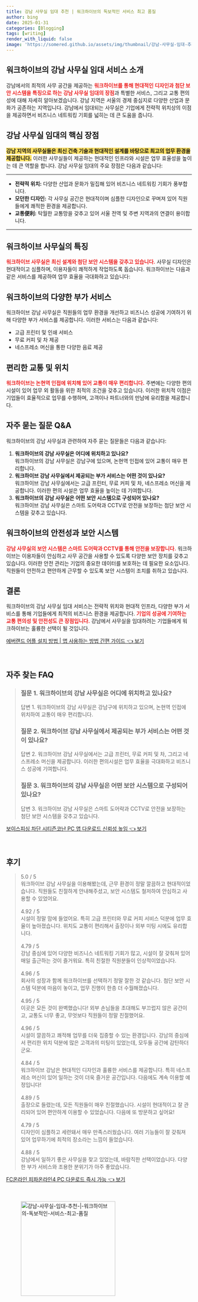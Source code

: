 ```yaml
---
title: 강남 사무실 임대 추천 | 워크하이브의 독보적인 서비스 최고 품질
author: bing
date: 2025-01-31
categories: [Blogging]
tags: [writing]
render_with_liquid: false
image: 'https://somered.github.io/assets/img/thumbnail/강남-사무실-임대-추천-|-워크하이브의-독보적인-서비스-최고-품질.webp'
---
```



<h2 id='강남사무실임대소개'>워크하이브의 강남 사무실 임대 서비스 소개</h2>

<p>강남에서의 최적의 사무 공간을 제공하는 <b><span style="color: #ee2323;">워크하이브를 통해 현대적인 디자인과 첨단 보안 시스템을 특징으로 하는 강남 사무실 임대의 장점</span></b>과 특별한 서비스, 그리고 교통 편의성에 대해 자세히 알아보겠습니다. 강남 지역은 서울의 경제 중심지로 다양한 산업과 문화가 공존하는 지역입니다. 강남에서 임대되는 사무실은 기업에게 전략적 위치상의 이점을 제공하면서 비즈니스 네트워킹 기회를 넓히는 데 큰 도움을 줍니다.</p>

<h2 id='사무실임대장점'>강남 사무실 임대의 핵심 장점</h2>

<p><b><span style="background-color: #ffe066;">강남 지역의 사무실들은 최신 건축 기술과 현대적인 설계를 바탕으로 최고의 업무 환경을 제공합니다.</span></b> 이러한 사무실들이 제공하는 현대적인 인프라와 시설은 업무 효율성을 높이는 데 큰 역할을 합니다. 강남 사무실 임대의 주요 장점은 다음과 같습니다:</p>

<hr />

<ul>
    <li><b>전략적 위치:</b> 다양한 산업과 문화가 밀집해 있어 비즈니스 네트워킹 기회가 풍부합니다.</li>
    <li><b>모던한 디자인:</b> 각 사무실 공간은 현대적이며 심플한 디자인으로 꾸며져 있어 직원들에게 쾌적한 환경을 제공합니다.</li>
    <li><b>교통便利:</b> 탁월한 교통망을 갖추고 있어 서울 전역 및 주변 지역과의 연결이 용이합니다.</li>
</ul>

<hr />

<h2 id='워크하이브특징'>워크하이브 사무실의 특징</h2>

<p><b><span style="color: #ee2323;">워크하이브 사무실은 최신 설계와 첨단 보안 시스템을 갖추고 있습니다.</span></b> 사무실 디자인은 현대적이고 심플하며, 이용자들이 쾌적하게 작업하도록 돕습니다. 워크하이브는 다음과 같은 서비스를 제공하여 업무 효율을 극대화하고 있습니다:</p>

<h2 id='부가서비스'>워크하이브의 다양한 부가 서비스</h2>

<p>워크하이브 강남 사무실은 직원들의 업무 환경을 개선하고 비즈니스 성공에 기여하기 위해 다양한 부가 서비스를 제공합니다. 이러한 서비스는 다음과 같습니다:</p>

<ul>
    <li>고급 프린터 및 인쇄 서비스</li>
    <li>무료 커피 및 차 제공</li>
    <li>네스프레소 머신을 통한 다양한 음료 제공</li>
</ul>

<h2 id='교통편의성'>편리한 교통 및 위치</h2>

<p><b><span style="color: #ee2323;">워크하이브는 논현역 인접에 위치해 있어 교통이 매우 편리합니다.</span></b> 주변에는 다양한 편의시설이 있어 업무 외 활동을 위한 최적의 조건을 갖추고 있습니다. 이러한 위치적 이점은 기업들이 효율적으로 업무를 수행하며, 고객이나 파트너와의 만남에 유리함을 제공합니다.</p>

<h2 id='자주묻는질문'>자주 묻는 질문 Q&A</h2>

<p>워크하이브의 강남 사무실과 관련하여 자주 묻는 질문들은 다음과 같습니다:</p>

<ol>
    <li><b>워크하이브의 강남 사무실은 어디에 위치하고 있나요?</b> <br>워크하이브의 강남 사무실은 강남구에 있으며, 논현역 인접에 있어 교통이 매우 편리합니다.</li>
    <li><b>워크하이브 강남 사무실에서 제공되는 부가 서비스는 어떤 것이 있나요?</b> <br>워크하이브 강남 사무실에서는 고급 프린터, 무료 커피 및 차, 네스프레소 머신을 제공합니다. 이러한 편의 시설은 업무 효율을 높이는 데 기여합니다.</li>
    <li><b>워크하이브의 강남 사무실은 어떤 보안 시스템으로 구성되어 있나요?</b> <br>워크하이브 강남 사무실은 스마트 도어락과 CCTV로 안전을 보장하는 첨단 보안 시스템을 갖추고 있습니다.</li>
</ol>

<h2 id='안전성'>워크하이브의 안전성과 보안 시스템</h2>

<p><b><span style="color: #ee2323;">강남 사무실의 보안 시스템은 스마트 도어락과 CCTV를 통해 안전을 보장합니다.</span></b> 워크하이브는 이용자들이 안심하고 사무 공간을 사용할 수 있도록 다양한 보안 장치를 갖추고 있습니다. 이러한 안전 관리는 기업의 중요한 데이터를 보호하는 데 필요한 요소입니다. 직원들이 안전하고 편안하게 근무할 수 있도록 보안 시스템이 조치를 취하고 있습니다.</p>

<h2 id='결론'>결론</h2>

<p>워크하이브의 강남 사무실 임대 서비스는 전략적 위치와 현대적 인프라, 다양한 부가 서비스를 통해 기업들에게 최적의 비즈니스 환경을 제공합니다. <b><span style="color: #ee2323;">기업의 성공에 기여하는 교통 편의성 및 안전성도 큰 장점입니다.</span></b> 강남에서 사무실을 임대하려는 기업들에게 워크하이브는 훌륭한 선택이 될 것입니다.</p>


<p><a class="click-button" title="에버랜드 어플 설치 방법 | 앱 사용하는 방법 간편 가이드" href="https://somered.github.io/posts/%EC%97%90%EB%B2%84%EB%9E%9C%EB%93%9C-%EC%96%B4%ED%94%8C-%EC%84%A4%EC%B9%98-%EB%B0%A9%EB%B2%95-%EC%95%B1-%EC%82%AC%EC%9A%A9%ED%95%98%EB%8A%94-%EB%B0%A9%EB%B2%95-%EA%B0%84%ED%8E%B8-%EA%B0%80%EC%9D%B4%EB%93%9C/" rel="dofollow">에버랜드 어플 설치 방법 | 앱 사용하는 방법 간편 가이드 👈 보기</a></p><br>
<h2 id='자주_찾는_FAQ'>자주 찾는 FAQ</h2>
<div itemscope="" itemtype="https://schema.org/FAQPage">
<blockquote>
<div itemscope="" itemprop="mainEntity" itemtype="https://schema.org/Question">
<h3 itemprop="name">질문 1. 워크하이브의 강남 사무실은 어디에 위치하고 있나요?</h3>
<div itemscope="" itemprop="acceptedAnswer" itemtype="https://schema.org/Answer">
<span itemprop="text">
<p>답변 1. 워크하이브의 강남 사무실은 강남구에 위치하고 있으며, 논현역 인접에 위치하여 교통이 매우 편리합니다.</p>
</span>
</div>
</div>
<div itemscope="" itemprop="mainEntity" itemtype="https://schema.org/Question">
<h3 itemprop="name">질문 2. 워크하이브 강남 사무실에서 제공되는 부가 서비스는 어떤 것이 있나요?</h3>
<div itemscope="" itemprop="acceptedAnswer" itemtype="https://schema.org/Answer">
<span itemprop="text">
<p>답변 2. 워크하이브 강남 사무실에서는 고급 프린터, 무료 커피 및 차, 그리고 네스프레소 머신을 제공합니다. 이러한 편의시설은 업무 효율을 극대화하고 비즈니스 성공에 기여합니다.</p>
</span>
</div>
</div>
<div itemscope="" itemprop="mainEntity" itemtype="https://schema.org/Question">
<h3 itemprop="name">질문 3. 워크하이브의 강남 사무실은 어떤 보안 시스템으로 구성되어 있나요?</h3>
<div itemscope="" itemprop="acceptedAnswer" itemtype="https://schema.org/Answer">
<span itemprop="text">
<p>답변 3. 워크하이브 강남 사무실은 스마트 도어락과 CCTV로 안전을 보장하는 첨단 보안 시스템을 갖추고 있습니다.</p>
</span>
</div>
</div>
</blockquote>
</div>
<p><a class="click-button" title="보이스피싱 차단 시티즌코난 PC 앱 다운로드 신뢰성 높임" href="https://somered.github.io/posts/%EB%B3%B4%EC%9D%B4%EC%8A%A4%ED%94%BC%EC%8B%B1-%EC%B0%A8%EB%8B%A8-%EC%8B%9C%ED%8B%B0%EC%A6%8C%EC%BD%94%EB%82%9C-PC-%EC%95%B1-%EB%8B%A4%EC%9A%B4%EB%A1%9C%EB%93%9C-%EC%8B%A0%EB%A2%B0%EC%84%B1-%EB%86%92%EC%9E%84/" rel="dofollow">보이스피싱 차단 시티즌코난 PC 앱 다운로드 신뢰성 높임 👈 보기</a></p><br>
<h2 id='후기'>후기</h2>
<div itemscope itemtype="https://schema.org/Product">
  <blockquote>
  <div itemprop="review" itemscope itemtype="https://schema.org/Review">
      <div itemprop="reviewRating" itemscope itemtype="https://schema.org/Rating"> <span itemprop="ratingValue">5.0</span> / <span itemprop="bestRating">5</span> </div>
      <span itemprop="reviewBody">워크하이브 강남 사무실을 이용해봤는데, 근무 환경이 정말 깔끔하고 현대적이었습니다. 직원들도 친절하게 안내해주셨고, 보안 시스템도 철저하여 안심하고 사용할 수 있었어요.</span>
  </div>
  <br>
  <div itemprop="review" itemscope itemtype="https://schema.org/Review">
      <div itemprop="reviewRating" itemscope itemtype="https://schema.org/Rating"> <span itemprop="ratingValue">4.92</span> / <span itemprop="bestRating">5</span> </div>
      <span itemprop="reviewBody">시설이 정말 맘에 들었어요. 특히 고급 프린터와 무료 커피 서비스 덕분에 업무 효율이 높아졌습니다. 위치도 교통이 편리해서 출장이나 외부 미팅 시에도 유리합니다.</span>
  </div>
  <br>
  <div itemprop="review" itemscope itemtype="https://schema.org/Review">
      <div itemprop="reviewRating" itemscope itemtype="https://schema.org/Rating"> <span itemprop="ratingValue">4.79</span> / <span itemprop="bestRating">5</span> </div>
      <span itemprop="reviewBody">강남 중심에 있어 다양한 비즈니스 네트워킹 기회가 많고, 시설이 잘 갖춰져 있어 매일 출근하는 것이 즐거워요. 특히 친절한 직원분들이 인상적이었습니다.</span>
  </div>
  <br>
  <div itemprop="review" itemscope itemtype="https://schema.org/Review">
      <div itemprop="reviewRating" itemscope itemtype="https://schema.org/Rating"> <span itemprop="ratingValue">4.96</span> / <span itemprop="bestRating">5</span> </div>
      <span itemprop="reviewBody">회사의 성장과 함께 워크하이브를 선택하기 정말 잘한 것 같습니다. 첨단 보안 시스템 덕분에 마음이 놓이고, 업무 진행이 한층 더 수월해졌습니다.</span>
  </div>
  <br>
  <div itemprop="review" itemscope itemtype="https://schema.org/Review">
      <div itemprop="reviewRating" itemscope itemtype="https://schema.org/Rating"> <span itemprop="ratingValue">4.95</span> / <span itemprop="bestRating">5</span> </div>
      <span itemprop="reviewBody">이곳은 모든 것이 완벽했습니다! 외부 손님들을 초대해도 부끄럽지 않은 공간이고, 교통도 너무 좋고, 무엇보다 직원들이 정말 친절했어요.</span>
  </div>
  <br>
  <div itemprop="review" itemscope itemtype="https://schema.org/Review">
      <div itemprop="reviewRating" itemscope itemtype="https://schema.org/Rating"> <span itemprop="ratingValue">4.96</span> / <span itemprop="bestRating">5</span> </div>
      <span itemprop="reviewBody">시설이 깔끔하고 쾌적해 업무를 더욱 집중할 수 있는 환경입니다. 강남의 중심에서 편리한 위치 덕분에 많은 고객과의 미팅이 있었는데, 모두들 공간에 감탄하더군요.</span>
  </div>
  <br>
  <div itemprop="review" itemscope itemtype="https://schema.org/Review">
      <div itemprop="reviewRating" itemscope itemtype="https://schema.org/Rating"> <span itemprop="ratingValue">4.84</span> / <span itemprop="bestRating">5</span> </div>
      <span itemprop="reviewBody">워크하이브 강남은 현대적인 디자인과 훌륭한 서비스를 제공합니다. 특히 네스프레소 머신이 있어 일하는 것이 더욱 즐거운 공간입니다. 다음에도 계속 이용할 예정입니다!</span>
  </div>
  <br>
  <div itemprop="review" itemscope itemtype="https://schema.org/Review">
      <div itemprop="reviewRating" itemscope itemtype="https://schema.org/Rating"> <span itemprop="ratingValue">4.89</span> / <span itemprop="bestRating">5</span> </div>
      <span itemprop="reviewBody">출장으로 들렸는데, 모든 직원들이 매우 친절했습니다. 시설이 현대적이고 잘 관리되어 있어 편안하게 이용할 수 있었습니다. 다음에 또 방문하고 싶어요!</span>
  </div>
  <br>
  <div itemprop="review" itemscope itemtype="https://schema.org/Review">
      <div itemprop="reviewRating" itemscope itemtype="https://schema.org/Rating"> <span itemprop="ratingValue">4.79</span> / <span itemprop="bestRating">5</span> </div>
      <span itemprop="reviewBody">디자인이 심플하고 세련돼서 매우 만족스러웠습니다. 여러 기능들이 잘 갖춰져 있어 업무하기에 최적의 장소라는 느낌이 들었습니다.</span>
  </div>
  <br>
  <div itemprop="review" itemscope itemtype="https://schema.org/Review">
      <div itemprop="reviewRating" itemscope itemtype="https://schema.org/Rating"> <span itemprop="ratingValue">4.88</span> / <span itemprop="bestRating">5</span> </div>
      <span itemprop="reviewBody">강남에서 일하기 좋은 사무실을 찾고 있었는데, 바람직한 선택이었습니다. 다양한 부가 서비스와 조용한 분위기가 아주 좋았습니다.</span>
  </div>
  </blockquote>
</div>
<p><a class="click-button" title="FC온라인 피파온라인4 PC 다운로드 즉시 가능" href="https://somered.github.io/posts/FC%EC%98%A8%EB%9D%BC%EC%9D%B8-%ED%94%BC%ED%8C%8C%EC%98%A8%EB%9D%BC%EC%9D%B84-PC-%EB%8B%A4%EC%9A%B4%EB%A1%9C%EB%93%9C-%EC%A6%89%EC%8B%9C-%EA%B0%80%EB%8A%A5/" rel="dofollow">FC온라인 피파온라인4 PC 다운로드 즉시 가능 👈 보기</a></p><br>
<figure class="image"><img src="https://somered.github.io/assets/img/thumbnail/강남-사무실-임대-추천-|-워크하이브의-독보적인-서비스-최고-품질.webp" alt="강남-사무실-임대-추천-|-워크하이브의-독보적인-서비스-최고-품질" width="256" height="256"></figure>